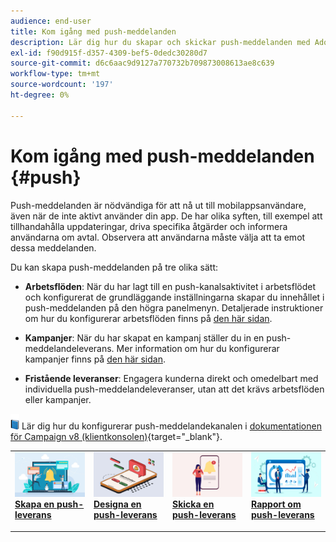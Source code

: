 ```yaml
---
audience: end-user
title: Kom igång med push-meddelanden
description: Lär dig hur du skapar och skickar push-meddelanden med Adobe Campaign Web
exl-id: f90d915f-d357-4309-bef5-0dedc30280d7
source-git-commit: d6c6aac9d9127a770732b709873008613ae8c639
workflow-type: tm+mt
source-wordcount: '197'
ht-degree: 0%

---
```


# Kom igång med push-meddelanden {#push}

Push-meddelanden är nödvändiga för att nå ut till mobilappsanvändare, även när de inte aktivt använder din app. De har olika syften, till exempel att tillhandahålla uppdateringar, driva specifika åtgärder och informera användarna om avtal. Observera att användarna måste välja att ta emot dessa meddelanden.

Du kan skapa push-meddelanden på tre olika sätt:

* **Arbetsflöden**: När du har lagt till en push-kanalsaktivitet i arbetsflödet och konfigurerat de grundläggande inställningarna skapar du innehållet i push-meddelanden på den högra panelmenyn. Detaljerade instruktioner om hur du konfigurerar arbetsflöden finns på [den här sidan](../workflows/gs-workflows.md).

* **Kampanjer**: När du har skapat en kampanj ställer du in en push-meddelandeleverans. Mer information om hur du konfigurerar kampanjer finns på [den här sidan](../campaigns/gs-campaigns.md).

* **Fristående leveranser**: Engagera kunderna direkt och omedelbart med individuella push-meddelandeleveranser, utan att det krävs arbetsflöden eller kampanjer.

![](../assets/do-not-localize/book.png) Lär dig hur du konfigurerar push-meddelandekanalen i [dokumentationen för Campaign v8 (klientkonsolen)](https://experienceleague.adobe.com/docs/campaign/campaign-v8/campaigns/send/push.html){target="_blank"}.

<table style="table-layout:fixed"><tr style="border: 0;">
<td>
<a href="create-push.md">
<img alt="Skapa en push-leverans" src="assets/do-not-localize/push_create.jpeg">
</a>
<div><a href="create-push.md"><strong>Skapa en push-leverans</strong>
</div>
<p>
</td>
<td>
<a href="content-push.md">
<img alt="Designa en push-leverans" src="assets/do-not-localize/push_design.jpeg">
</a>
<div>
<a href="content-push.md"><strong>Designa en push-leverans<strong></strong></a>
</div>
<p></td>
<td>
<a href="send-push.md">
<img alt="Skicka en push-leverans" src="assets/do-not-localize/push_send.jpeg">
</a>
<div>
<a href="send-push.md"><strong>Skicka en push-leverans</strong></a>
</div>
<p>
</td>
<td>
<a href="send-push.md">
<img alt="Rapport om push-leverans" src="assets/do-not-localize/push_report.jpeg">
</a>
<div>
<a href="send-push.md"><strong>Rapport om push-leverans</strong></a>
</div>
<p>
</td>
</tr></table>